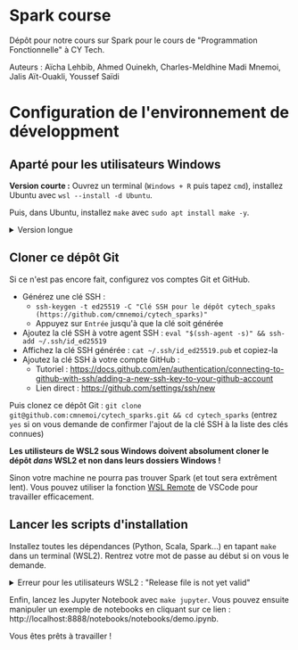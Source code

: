 # Spark course

Dépôt pour notre cours sur Spark pour le cours de "Programmation Fonctionnelle" à CY Tech.

Auteurs : Aïcha Lehbib, Ahmed Ouinekh, Charles-Meldhine Madi Mnemoi, Jalis Aït-Ouakli, Youssef Saïdi

# Configuration de l'environnement de développment

## Aparté pour les utilisateurs Windows

**Version courte :** Ouvrez un terminal (`Windows + R` puis tapez `cmd`), installez Ubuntu avec `wsl --install -d Ubuntu`. 

Puis, dans Ubuntu, installez `make` avec `sudo apt install make -y`.

<details>
  <summary>Version longue</summary>
Si vous utilisez Windows, commencez par installer Ubuntu à travers WSL2.

Cela vous permettra d'utiliser les commandes et outils Linux (ce qui va grandement faciliter l'installation) tout en continuant à utiliser Windows (et avec quasiment aucune perte de performance comparée à l'utilisation d'une machine virtuelle).

WSL2 devrait déjà être installé sur les PC CY Tech. Pour vous en assurer, lancez un terminal et tapez `wsl --list`. 

Si la commande renvoie une erreur, suivez les instructions sur https://docs.microsoft.com/fr-fr/windows/wsl/install pour installer WSL2.

Sinon, installez Ubuntu avec `wsl --install -d Ubuntu` puis définissez votre nom d'utilisateur et votre mot de passe.

Enfin, installez `make` dans Ubuntu : `sudo apt install make -y`
</details>

## Cloner ce dépôt Git

Si ce n'est pas encore fait, configurez vos comptes Git et GitHub.

- Générez une clé SSH : 
  - `ssh-keygen -t ed25519 -C "Clé SSH pour le dépôt cytech_spaks (https://github.com/cmnemoi/cytech_sparks)"`
  - Appuyez sur `Entrée` jusqu'à que la clé soit générée
- Ajoutez la clé SSH à votre agent SSH : `eval "$(ssh-agent -s)" && ssh-add ~/.ssh/id_ed25519`
- Affichez la clé SSH générée : `cat ~/.ssh/id_ed25519.pub` et copiez-la 
- Ajoutez la clé SSH à votre compte GitHub :
  - Tutoriel : https://docs.github.com/en/authentication/connecting-to-github-with-ssh/adding-a-new-ssh-key-to-your-github-account
  - Lien direct : https://github.com/settings/ssh/new

Puis clonez ce dépôt Git : `git clone git@github.com:cmnemoi/cytech_sparks.git && cd cytech_sparks` (entrez `yes` si on vous demande de confirmer l'ajout de la clé SSH à la liste des clés connues)

**Les utilisteurs de WSL2 sous Windows doivent absolument cloner le dépôt *dans* WSL2 et non dans leurs dossiers Windows !**

Sinon votre machine ne pourra pas trouver Spark (et tout sera extrêment lent). Vous pouvez utiliser la fonction [WSL Remote](https://marketplace.visualstudio.com/items?itemName=ms-vscode-remote.remote-wsl) de VSCode pour travailler efficacement.

## Lancer les scripts d'installation

Installez toutes les dépendances (Python, Scala, Spark...) en tapant `make` dans un terminal (WSL2). Rentrez votre mot de passe au début si on vous le demande. 

<details>
 <summary>Erreur pour les utilisateurs WSL2 : "Release file is not yet valid"</summary>

Vous devez synchroniser l'horloge de Windows avec celle de WSL2 en tapant `sudo hwclock -s`.

Vous devez ensuite relancer WSL2. Ouvrez un terminal Windows avec `Windows + R` puis `cmd` puis `wsl --shutdown && wsl`
</details>

Enfin, lancez les Jupyter Notebook avec `make jupyter`. Vous pouvez ensuite manipuler un exemple de notebooks en cliquant sur ce lien : http://localhost:8888/notebooks/notebooks/demo.ipynb.

Vous êtes prêts à travailler !
